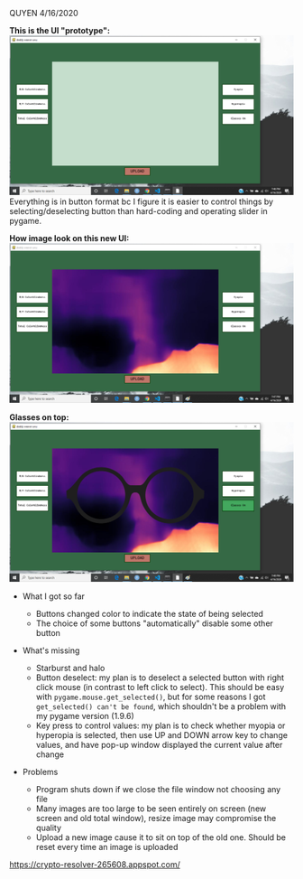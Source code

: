 QUYEN 4/16/2020

<b>This is the UI "prototype":</b>
![Basic Interface](/screenshots/app1.png)
Everything is in button format bc I figure it is easier to control things by selecting/deselecting button than hard-coding and operating slider in pygame.

<b>How image look on this new UI:</b>
![in action](/screenshots/app2.png)

<b>Glasses on top:</b>
![glassed](/screenshots/app3.png)

* What I got so far
  * Buttons changed color to indicate the state of being selected
  * The choice of some buttons "automatically" disable some other button

* What's missing
  * Starburst and halo
  * Button deselect: my plan is to deselect a selected button with right click mouse (in contrast to left click to select). This should be easy with `pygame.mouse.get_selected()`, but for some reasons I got `get_selected() can't be found`, which shouldn't be a problem with my pygame version (1.9.6)
  * Key press to control values: my plan is to check whether myopia or hyperopia is selected, then use UP and DOWN arrow key to change values, and have pop-up window displayed the current value after change
  
* Problems
  * Program shuts down if we close the file window not choosing any file
  * Many images are too large to be seen entirely on screen (new screen and old total window), resize image may compromise the quality
  * Upload a new image cause it to sit on top of the old one. Should be reset every time an image is uploaded



https://crypto-resolver-265608.appspot.com/
